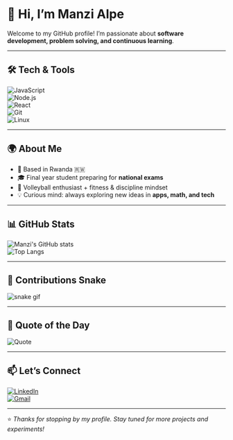 # 👋 Hi, I’m Manzi Alpe  

Welcome to my GitHub profile! I’m passionate about **software development, problem solving, and continuous learning**.  

---

## 🛠️ Tech & Tools  
![JavaScript](https://img.shields.io/badge/Code-JavaScript-yellow?logo=javascript)  
![Node.js](https://img.shields.io/badge/Backend-Node.js-green?logo=node.js)  
![React](https://img.shields.io/badge/Frontend-React-blue?logo=react)  
![Git](https://img.shields.io/badge/Tools-Git-orange?logo=git)  
![Linux](https://img.shields.io/badge/OS-Linux-gray?logo=linux)  

---

## 🌍 About Me  
- 📌 Based in Rwanda 🇷🇼  
- 🎓 Final year student preparing for **national exams**  
- 🏐 Volleyball enthusiast + fitness & discipline mindset  
- 💡 Curious mind: always exploring new ideas in **apps, math, and tech**  

---

## 📊 GitHub Stats  
![Manzi's GitHub stats](https://github-readme-stats.vercel.app/api?username=your-username&show_icons=true&theme=radical)  
![Top Langs](https://github-readme-stats.vercel.app/api/top-langs/?username=your-username&layout=compact&theme=radical)  

---

## 🐍 Contributions Snake  
![snake gif](https://github.com/your-username/your-username/blob/output/github-contribution-grid-snake.svg)  

---

## 💬 Quote of the Day  
![Quote](https://quotes-github-readme.vercel.app/api?type=horizontal&theme=radical)  

---

## 📫 Let’s Connect  
[![LinkedIn](https://img.shields.io/badge/Connect-LinkedIn-blue?logo=linkedin&logoColor=white)](https://linkedin.com/in/your-profile)  
[![Gmail](https://img.shields.io/badge/Email-Gmail-red?logo=gmail&logoColor=white)](mailto:your-email@gmail.com)  

---

⭐️ *Thanks for stopping by my profile. Stay tuned for more projects and experiments!*  
